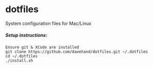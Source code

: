 # dotfiles
System configuration files for Mac/Linux

##### Setup instructions:
    Ensure git & XCode are installed
    git clone https://github.com/davehand/dotfiles.git ~/.dotfiles
    cd ~/.dotfiles
    ./install.sh
